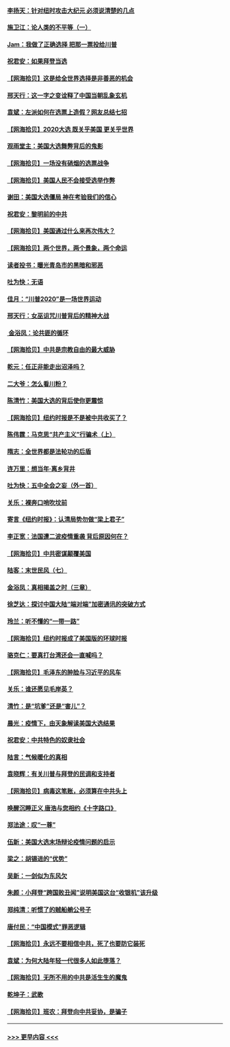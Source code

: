 #### [李扬天：针对纽时攻击大纪元 必须说清楚的几点](../pages/nsc993/n12536001.md?t=11100251) 
#### [施卫江：论人类的不平等（一）](../pages/nsc993/n12535700.md?t=11100251) 
#### [Jam：我做了正确选择 把那一票投给川普](../pages/nsc993/n12535743.md?t=11100251) 
#### [祝君安：如果拜登当选](../pages/nsc993/n12535726.md?t=11100251) 
#### [【网海拾贝】这是给全世界选择是非善恶的机会](../pages/nsc993/n12535061.md?t=11100251) 
#### [邢天行：这一字之变诠释了中国当朝乱象玄机](../pages/nsc993/n12533446.md?t=11100251) 
#### [袁斌：左派如何在选票上造假？网友总结七招](../pages/nsc993/n12533180.md?t=11100251) 
#### [【网海拾贝】2020大选 既关乎美国 更关乎世界](../pages/nsc993/n12533161.md?t=11100251) 
#### [观雨堂主：美国大选舞弊背后的鬼影](../pages/nsc993/n12533153.md?t=11100251) 
#### [【网海拾贝】一场没有硝烟的选票战争](../pages/nsc993/n12531883.md?t=11100251) 
#### [【网海拾贝】美国人民不会接受选举作弊](../pages/nsc993/n12528850.md?t=11100251) 
#### [谢田：美国大选僵局 神在考验我们的信心](../pages/nsc993/n12527932.md?t=11100251) 
#### [祝君安：黎明前的中共](../pages/nsc993/n12524071.md?t=11100251) 
#### [【网海拾贝】美国通过什么来再次伟大？](../pages/nsc993/n12523844.md?t=11100251) 
#### [【网海拾贝】两个世界，两个景象，两个命运](../pages/nsc993/n12521419.md?t=11100251) 
#### [读者投书：曝光青岛市的黑暗和邪恶](../pages/nsc993/n12520988.md?t=11100251) 
#### [吐为快：无语](../pages/nsc993/n12518588.md?t=11100251) 
#### [佳月：“川普2020”是一场世界运动](../pages/nsc993/n12518581.md?t=11100251) 
#### [邢天行：女巫诅咒川普背后的精神大战](../pages/nsc993/n12517257.md?t=11100251) 
#### [ 金浴凤：论共匪的循环](../pages/nsc993/n12517133.md?t=11100251) 
#### [【网海拾贝】中共是宗教自由的最大威胁](../pages/nsc993/n12516879.md?t=11100251) 
#### [乾元：任正非能走出沼泽吗？](../pages/nsc993/n12515831.md?t=11100251) 
#### [二大爷：怎么看川粉？](../pages/nsc993/n12515820.md?t=11100251) 
#### [陈清竹：美国大选的背后使你更震惊](../pages/nsc993/n12515589.md?t=11100251) 
#### [【网海拾贝】纽约时报是不是被中共收买了？](../pages/nsc993/n12515122.md?t=11100251) 
#### [陈伟霆：马克思“共产主义”行骗术（上）](../pages/nsc993/n12510217.md?t=11100251) 
#### [隋志：全世界都是法轮功的后盾](../pages/nsc993/n12510636.md?t=11100251) 
#### [连万里：想当年‧离乡背井](../pages/nsc993/n12510623.md?t=11100251) 
#### [吐为快：五中全会之妄（外一首）](../pages/nsc993/n12510470.md?t=11100251) 
#### [关乐：裸奔口哨吹坟前](../pages/nsc993/n12510403.md?t=11100251) 
#### [寄言《纽约时报》：认清局势勿做“梁上君子”](../pages/nsc993/n12510042.md?t=11100251) 
#### [李正宽：法国遭二波疫情重袭 背后原因何在？](../pages/nsc993/n12509971.md?t=11100251) 
#### [【网海拾贝】中共密谋颠覆美国](../pages/nsc993/n12509816.md?t=11100251) 
#### [陆客：末世民风（七）](../pages/nsc993/n12507822.md?t=11100251) 
#### [金浴凤：真相揭盖之时（三章）](../pages/nsc993/n12507804.md?t=11100251) 
#### [徐芝达：探讨中国大陆“端对端”加密通讯的突破方式](../pages/nsc993/n12507682.md?t=11100251) 
#### [玲兰：听不懂的“一带一路”](../pages/nsc993/n12507669.md?t=11100251) 
#### [【网海拾贝】纽约时报成了美国版的环球时报](../pages/nsc993/n12507053.md?t=11100251) 
#### [骆克仁：要真打台湾还会一直喊吗？](../pages/nsc993/n12506843.md?t=11100251) 
#### [【网海拾贝】毛泽东的肿脸与习近平的风车](../pages/nsc993/n12504537.md?t=11100251) 
#### [关乐：谁还愿见毛岸英？](../pages/nsc993/n12503866.md?t=11100251) 
#### [清竹：是“坑爹”还是“害儿”？](../pages/nsc993/n12503034.md?t=11100251) 
#### [晨光：疫情下，由天象解读美国大选结果](../pages/nsc993/n12502536.md?t=11100251) 
#### [祝君安：中共特色的奴隶社会](../pages/nsc993/n12501529.md?t=11100251) 
#### [陆言：气候暖化的真相](../pages/nsc993/n12501183.md?t=11100251) 
#### [袁晓辉：有关川普与拜登的民调和支持者](../pages/nsc993/n12500433.md?t=11100251) 
#### [【网海拾贝】病毒这笔账，必须算在中共头上](../pages/nsc993/n12500320.md?t=11100251) 
#### [唤醒沉睡正义 唐浩与您相约《十字路口》](../pages/nsc993/n12497980.md?t=11100251) 
#### [郑法途：叹“一尊”](../pages/nsc993/n12498837.md?t=11100251) 
#### [伍新：美国大选末场辩论疫情问题的启示](../pages/nsc993/n12498829.md?t=11100251) 
#### [梁之：胡锡进的“优势”](../pages/nsc993/n12498780.md?t=11100251) 
#### [吴新：一剑似为东风欠](../pages/nsc993/n12498772.md?t=11100251) 
#### [朱颜：小拜登“跨国败丑闻”说明美国这台“收银机”该升级](../pages/nsc993/n12498731.md?t=11100251) 
#### [郑纯清：听惯了的贼船艄公号子](../pages/nsc993/n12498721.md?t=11100251) 
#### [唐付民：“中国模式”罪恶逻辑](../pages/nsc993/n12498310.md?t=11100251) 
#### [【网海拾贝】永远不要相信中共，死了也要防它装死](../pages/nsc993/n12498162.md?t=11100251) 
#### [袁斌：为何大陆年轻一代很多人如此堕落？](../pages/nsc993/n12495696.md?t=11100251) 
#### [【网海拾贝】无所不用的中共是活生生的魔鬼](../pages/nsc993/n12495621.md?t=11100251) 
#### [乾坤子：武歌](../pages/nsc993/n12493391.md?t=11100251) 
#### [【网海拾贝】班农：拜登向中共妥协，是骗子](../pages/nsc993/n12492877.md?t=11100251) 

----
#### [ >>> 更早内容 <<< ](../indexes/nsc993-earlier.md)

